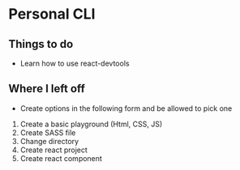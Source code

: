 # Personal CLI

## Things to do

- Learn how to use react-devtools

## Where I left off

- Create options in the following form and be allowed to pick one

1. Create a basic playground (Html, CSS, JS)
2. Create SASS file
3. Change directory
4. Create react project
5. Create react component
